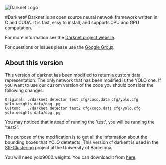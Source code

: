 ![Darknet Logo](http://pjreddie.com/media/files/darknet-black-small.png)

#Darknet#
Darknet is an open source neural network framework written in C and CUDA. It is fast, easy to install, and supports CPU and GPU computation.

For more information see the [Darknet project website](http://pjreddie.com/darknet).

For questions or issues please use the [Google Group](https://groups.google.com/forum/#!forum/darknet).

## About this version
This version of darknet has been modified to return a custom data representation. The only network that has been modified is the YOLO one. 
If you want to use our custom version of the code you should consider the following changes:

    Original: ./darknet detector test cfg/coco.data cfg/yolo.cfg yolo.weights data/dog.jpg
    Custom:   ./darknet detector test2 cfg/coco.data cfg/yolo.cfg yolo.weights data/dog.jpg
    
You may noticed that instead of running the 'test', you will be running the 'test2'.
    
The purpose of the modification is to get all the information about the bounding boxes that YOLO detetects.
This version of darkent is used in the [SR-Clustering](https://github.com/MarcBS/SR-Clustering/tree/SR-Clustering-w/-YOLO) project at the University of Barcelona.

You will need yolo9000.weights. You can download it from [here](http://pjreddie.com/media/files/yolo9000.weights).
